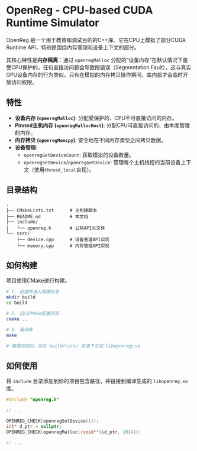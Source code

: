 # OpenReg - CPU-based CUDA Runtime Simulator

OpenReg 是一个用于教育和调试目的的C++库。它在CPU上模拟了部分CUDA Runtime API，特别是围绕内存管理和设备上下文的部分。

其核心特性是**内存隔离**：通过 `openregMalloc` 分配的“设备内存”在默认情况下是受CPU保护的，任何直接访问都会导致段错误（Segmentation Fault），这与真实GPU设备内存的行为类似。只有在模拟的内存拷贝操作期间，库内部才会临时开放访问权限。

## 特性

- **设备内存 (`openregMalloc`)**: 分配受保护的、CPU不可直接访问的内存。
- **Pinned主机内存 (`openregMallocHost`)**: 分配CPU可直接访问的、由本库管理的内存。
- **内存拷贝 (`openregMemcpy`)**: 安全地在不同内存类型之间拷贝数据。
- **设备管理**:
  - `openregGetDeviceCount`: 获取模拟的设备数量。
  - `openregSetDevice`/`openregGetDevice`: 管理每个主机线程的当前设备上下文（使用`thread_local`实现）。

## 目录结构

```
.
├── CMakeLists.txt      # 主构建脚本
├── README.md           # 本文档
├── include/
│   └── openreg.h       # 公共API头文件
└── csrc/
    ├── device.cpp      # 设备管理API实现
    └── memory.cpp      # 内存管理API实现
```

## 如何构建

项目使用CMake进行构建。

```bash
# 1. 创建并进入构建目录
mkdir build
cd build

# 2. 运行CMake配置项目
cmake ..

# 3. 编译库
make

# 编译完成后，将在 build/csrc/ 目录下生成 libopenreg.so
```

## 如何使用

将 `include` 目录添加到你的项目包含路径，并链接到编译生成的 `libopenreg.so` 库。

```cpp
#include "openreg.h"

// ...

OPENREG_CHECK(openregSetDevice(1));
int* d_ptr = nullptr;
OPENREG_CHECK(openregMalloc((void**)&d_ptr, 1024));

// ...
```
